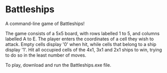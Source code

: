 # Battleships
A command-line game of Battleships!

The game consists of a 5x5 board, with rows labelled 1 to 5, and columns labelled A to E. The player enters the coordinates of a cell they wish to attack. Empty cells display '0' when hit, while cells that belong to a ship display '1'. Hit all occupied cells of the 4x1, 3x1 and 2x1 ships to win, trying to do so in the least number of moves.

To play, download and run the Battleships.exe file.
